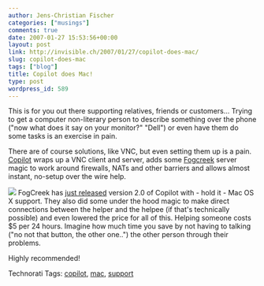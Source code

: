 ```yaml
---
author: Jens-Christian Fischer
categories: ["musings"]
comments: true
date: 2007-01-27 15:53:56+00:00
layout: post
link: http://invisible.ch/2007/01/27/copilot-does-mac/
slug: copilot-does-mac
tags: ["blog"]
title: Copilot does Mac!
type: post
wordpress_id: 589
---
```


This is for you out there supporting relatives, friends or customers... Trying to get a computer non-literary person to describe something over the phone ("now what does it say on your monitor?" "Dell") or even have them do some tasks is an exercise in pain.

There are of course solutions, like VNC, but even setting them up is a pain. [Copilot][2] wraps up a VNC client and server, adds some [Fogcreek][3] server magic to work around firewalls, NATs and other barriers and allows almost instant, no-setup over the wire help.

[![](https://www.copilot.com/images/logo.gif)](http://www.copilot.com)
FogCreek has [just released][1] version 2.0 of Copilot with - hold it - Mac OS X support. They also did some under the hood magic to make direct connections between the helper and the helpee (if that's technically possible) and even lowered the price for all of this. Helping someone costs $5 per 24 hours. Imagine how much time you save by not having to talking ("no not that button, the other one..") the other person through their problems.

Highly recommended!

[1]: http://www.joelonsoftware.com/items/2007/01/26.html
[2]: http://www.copilot.com
[3]: http://www.fogcreek.com


Technorati Tags: [copilot](http://www.technorati.com/tag/copilot), [mac](http://www.technorati.com/tag/mac), [support](http://www.technorati.com/tag/support)
